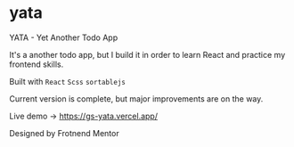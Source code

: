 # yata
YATA - Yet Another Todo App

It's a another todo app, but I build it in order to learn React and practice my frontend skills.

Built with `React` `Scss` `sortablejs`

Current version is complete, but major improvements are on the way.

Live demo -> https://gs-yata.vercel.app/

Designed by Frotnend Mentor
